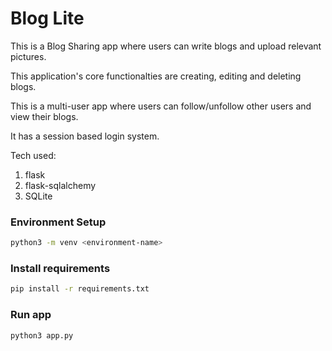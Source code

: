 # Blog Lite

This is a Blog Sharing app where users can write blogs and upload relevant pictures.

This application's core functionalties are creating, editing and deleting blogs.

This is a multi-user app where users can follow/unfollow other users and view their blogs.

It has a session based login system.

Tech used:
1. flask
2. flask-sqlalchemy
3. SQLite 

### Environment Setup

```sh
python3 -m venv <environment-name>
```

### Install requirements 

```sh 
pip install -r requirements.txt
```

### Run app

```sh
python3 app.py
```